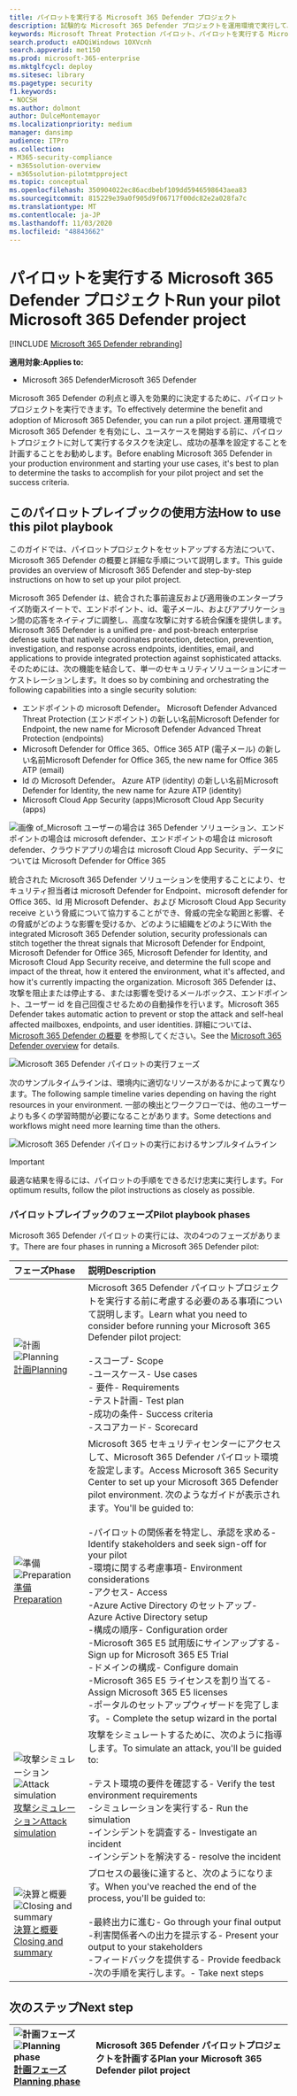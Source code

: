 ```yaml
---
title: パイロットを実行する Microsoft 365 Defender プロジェクト
description: 試験的な Microsoft 365 Defender プロジェクトを運用環境で実行して、Microsoft 365 Defender の利点と導入を効果的に決定します。
keywords: Microsoft Threat Protection パイロット、パイロットを実行する Microsoft threat protection プロジェクトを実行する、microsoft threat protection を運用環境において評価する、Microsoft Threat Protection パイロットプロジェクト、サイバーセキュリティ、高度な永続脅威、エンタープライズセキュリティ、デバイス、デバイス、id、ユーザー、データ、アプリケーション、インシデント、自動化された調査と修復、高度な検索
search.product: eADQiWindows 10XVcnh
search.appverid: met150
ms.prod: microsoft-365-enterprise
ms.mktglfcycl: deploy
ms.sitesec: library
ms.pagetype: security
f1.keywords:
- NOCSH
ms.author: dolmont
author: DulceMontemayor
ms.localizationpriority: medium
manager: dansimp
audience: ITPro
ms.collection:
- M365-security-compliance
- m365solution-overview
- m365solution-pilotmtpproject
ms.topic: conceptual
ms.openlocfilehash: 350904022ec86acdbebf109dd5946598643aea83
ms.sourcegitcommit: 815229e39a0f905d9f06717f00dc82e2a028fa7c
ms.translationtype: MT
ms.contentlocale: ja-JP
ms.lasthandoff: 11/03/2020
ms.locfileid: "48843662"
---
```

# <a name="run-your-pilot-microsoft-365-defender-project"></a><span data-ttu-id="9cafa-104">パイロットを実行する Microsoft 365 Defender プロジェクト</span><span class="sxs-lookup"><span data-stu-id="9cafa-104">Run your pilot Microsoft 365 Defender project</span></span> 

[!INCLUDE [Microsoft 365 Defender rebranding](../includes/microsoft-defender.md)]


<span data-ttu-id="9cafa-105">**適用対象:**</span><span class="sxs-lookup"><span data-stu-id="9cafa-105">**Applies to:**</span></span>
- <span data-ttu-id="9cafa-106">Microsoft 365 Defender</span><span class="sxs-lookup"><span data-stu-id="9cafa-106">Microsoft 365 Defender</span></span>

<span data-ttu-id="9cafa-107">Microsoft 365 Defender の利点と導入を効果的に決定するために、パイロットプロジェクトを実行できます。</span><span class="sxs-lookup"><span data-stu-id="9cafa-107">To effectively determine the benefit and adoption of Microsoft 365 Defender, you can run a pilot project.</span></span> <span data-ttu-id="9cafa-108">運用環境で Microsoft 365 Defender を有効にし、ユースケースを開始する前に、パイロットプロジェクトに対して実行するタスクを決定し、成功の基準を設定することを計画することをお勧めします。</span><span class="sxs-lookup"><span data-stu-id="9cafa-108">Before enabling Microsoft 365 Defender in your production environment and starting your use cases, it's best to plan to determine the tasks to accomplish for your pilot project and set the success criteria.</span></span> 


## <a name="how-to-use-this-pilot-playbook"></a><span data-ttu-id="9cafa-109">このパイロットプレイブックの使用方法</span><span class="sxs-lookup"><span data-stu-id="9cafa-109">How to use this pilot playbook</span></span>

<span data-ttu-id="9cafa-110">このガイドでは、パイロットプロジェクトをセットアップする方法について、Microsoft 365 Defender の概要と詳細な手順について説明します。</span><span class="sxs-lookup"><span data-stu-id="9cafa-110">This guide provides an overview of Microsoft 365 Defender and step-by-step instructions on how to set up your pilot project.</span></span> 

<span data-ttu-id="9cafa-111">Microsoft 365 Defender は、統合された事前違反および適用後のエンタープライズ防衛スイートで、エンドポイント、id、電子メール、およびアプリケーション間の応答をネイティブに調整し、高度な攻撃に対する統合保護を提供します。</span><span class="sxs-lookup"><span data-stu-id="9cafa-111">Microsoft 365 Defender is a unified pre- and post-breach enterprise defense suite that natively coordinates protection, detection, prevention, investigation, and response across endpoints, identities, email, and applications to provide integrated protection against sophisticated attacks.</span></span> <span data-ttu-id="9cafa-112">そのためには、次の機能を結合して、単一のセキュリティソリューションにオーケストレーションします。</span><span class="sxs-lookup"><span data-stu-id="9cafa-112">It does so by combining and orchestrating the following capabilities into a single security solution:</span></span>
  - <span data-ttu-id="9cafa-113">エンドポイントの microsoft Defender。 Microsoft Defender Advanced Threat Protection (エンドポイント) の新しい名前</span><span class="sxs-lookup"><span data-stu-id="9cafa-113">Microsoft Defender for Endpoint, the new name for Microsoft Defender Advanced Threat Protection (endpoints)</span></span>
  - <span data-ttu-id="9cafa-114">Microsoft Defender for Office 365、Office 365 ATP (電子メール) の新しい名前</span><span class="sxs-lookup"><span data-stu-id="9cafa-114">Microsoft Defender for Office 365, the new name for Office 365 ATP (email)</span></span> 
  - <span data-ttu-id="9cafa-115">Id の Microsoft Defender。 Azure ATP (identity) の新しい名前</span><span class="sxs-lookup"><span data-stu-id="9cafa-115">Microsoft Defender for Identity, the new name for Azure ATP (identity)</span></span> 
  - <span data-ttu-id="9cafa-116">Microsoft Cloud App Security (apps)</span><span class="sxs-lookup"><span data-stu-id="9cafa-116">Microsoft Cloud App Security (apps)</span></span>

![画像 of_Microsoft ユーザーの場合は 365 Defender ソリューション、エンドポイントの場合は microsoft defender、エンドポイントの場合は microsoft defender、クラウドアプリの場合は microsoft Cloud App Security、データについては Microsoft Defender for Office 365](../../media/mtp/m365pillars.png)

<span data-ttu-id="9cafa-118">統合された Microsoft 365 Defender ソリューションを使用することにより、セキュリティ担当者は microsoft Defender for Endpoint、microsoft defender for Office 365、Id 用 Microsoft Defender、および Microsoft Cloud App Security receive という脅威について協力することができ、脅威の完全な範囲と影響、その脅威がどのような影響を受けるか、どのように組織をどのように</span><span class="sxs-lookup"><span data-stu-id="9cafa-118">With the integrated Microsoft 365 Defender solution, security professionals can stitch together the threat signals that Microsoft Defender for Endpoint, Microsoft Defender for Office 365, Microsoft Defender for Identity, and Microsoft Cloud App Security receive, and determine the full scope and impact of the threat, how it entered the environment, what it's affected, and how it's currently impacting the organization.</span></span> <span data-ttu-id="9cafa-119">Microsoft 365 Defender は、攻撃を阻止または停止する、または影響を受けるメールボックス、エンドポイント、ユーザー id を自己回復させるための自動操作を行います。</span><span class="sxs-lookup"><span data-stu-id="9cafa-119">Microsoft 365 Defender takes automatic action to prevent or stop the attack and self-heal affected mailboxes, endpoints, and user identities.</span></span> <span data-ttu-id="9cafa-120">詳細については、 [Microsoft 365 Defender の概要](https://docs.microsoft.com/microsoft-365/security/mtp/microsoft-threat-protection) を参照してください。</span><span class="sxs-lookup"><span data-stu-id="9cafa-120">See the [Microsoft 365 Defender overview](https://docs.microsoft.com/microsoft-365/security/mtp/microsoft-threat-protection) for details.</span></span>

![Microsoft 365 Defender パイロットの実行フェーズ](../../media/pilotphases.png)

<span data-ttu-id="9cafa-122">次のサンプルタイムラインは、環境内に適切なリソースがあるかによって異なります。</span><span class="sxs-lookup"><span data-stu-id="9cafa-122">The following sample timeline varies depending on having the right resources in your environment.</span></span> <span data-ttu-id="9cafa-123">一部の検出とワークフローでは、他のユーザーよりも多くの学習時間が必要になることがあります。</span><span class="sxs-lookup"><span data-stu-id="9cafa-123">Some detections and workflows might need more learning time than the others.</span></span>

![Microsoft 365 Defender パイロットの実行におけるサンプルタイムライン](../../media/pilotimeline.png)

>[!IMPORTANT]
><span data-ttu-id="9cafa-125">最適な結果を得るには、パイロットの手順をできるだけ忠実に実行します。</span><span class="sxs-lookup"><span data-stu-id="9cafa-125">For optimum results, follow the pilot instructions as closely as possible.</span></span>


### <a name="pilot-playbook-phases"></a><span data-ttu-id="9cafa-126">パイロットプレイブックのフェーズ</span><span class="sxs-lookup"><span data-stu-id="9cafa-126">Pilot playbook phases</span></span> 

<span data-ttu-id="9cafa-127">Microsoft 365 Defender パイロットの実行には、次の4つのフェーズがあります。</span><span class="sxs-lookup"><span data-stu-id="9cafa-127">There are four phases in running a Microsoft 365 Defender pilot:</span></span>

|<span data-ttu-id="9cafa-128">フェーズ</span><span class="sxs-lookup"><span data-stu-id="9cafa-128">Phase</span></span> | <span data-ttu-id="9cafa-129">説明</span><span class="sxs-lookup"><span data-stu-id="9cafa-129">Description</span></span> | 
|:-------|:-----|
| <span data-ttu-id="9cafa-130">![計画](../../media/mtp/plan.png)</span><span class="sxs-lookup"><span data-stu-id="9cafa-130">![Planning](../../media/mtp/plan.png)</span></span><br>[<span data-ttu-id="9cafa-131">計画</span><span class="sxs-lookup"><span data-stu-id="9cafa-131">Planning</span></span>](mtp-pilot-plan.md)| <span data-ttu-id="9cafa-132">Microsoft 365 Defender パイロットプロジェクトを実行する前に考慮する必要のある事項について説明します。</span><span class="sxs-lookup"><span data-stu-id="9cafa-132">Learn what you need to consider before running your Microsoft 365 Defender pilot project:</span></span> <br><br><span data-ttu-id="9cafa-133">-スコープ</span><span class="sxs-lookup"><span data-stu-id="9cafa-133">- Scope</span></span> <br> <span data-ttu-id="9cafa-134">-ユースケース</span><span class="sxs-lookup"><span data-stu-id="9cafa-134">- Use cases</span></span> <br><span data-ttu-id="9cafa-135">- 要件</span><span class="sxs-lookup"><span data-stu-id="9cafa-135">- Requirements</span></span> <br><span data-ttu-id="9cafa-136">-テスト計画</span><span class="sxs-lookup"><span data-stu-id="9cafa-136">- Test plan</span></span> <br> <span data-ttu-id="9cafa-137">-成功の条件</span><span class="sxs-lookup"><span data-stu-id="9cafa-137">- Success criteria</span></span> <br> <span data-ttu-id="9cafa-138">-スコアカード</span><span class="sxs-lookup"><span data-stu-id="9cafa-138">- Scorecard</span></span> 
| <span data-ttu-id="9cafa-139">![準備](../../media/mtp/prep.png)</span><span class="sxs-lookup"><span data-stu-id="9cafa-139">![Preparation](../../media/mtp/prep.png)</span></span> <br>[<span data-ttu-id="9cafa-140">準備</span><span class="sxs-lookup"><span data-stu-id="9cafa-140">Preparation</span></span>](mtp-evaluation.md)|  <span data-ttu-id="9cafa-141">Microsoft 365 セキュリティセンターにアクセスして、Microsoft 365 Defender パイロット環境を設定します。</span><span class="sxs-lookup"><span data-stu-id="9cafa-141">Access Microsoft 365 Security Center to set up your Microsoft 365 Defender pilot  environment.</span></span> <span data-ttu-id="9cafa-142">次のようなガイドが表示されます。</span><span class="sxs-lookup"><span data-stu-id="9cafa-142">You'll be guided to:</span></span><br><br><span data-ttu-id="9cafa-143">-パイロットの関係者を特定し、承認を求める</span><span class="sxs-lookup"><span data-stu-id="9cafa-143">- Identify stakeholders and seek sign-off for your pilot</span></span> <br> <span data-ttu-id="9cafa-144">-環境に関する考慮事項</span><span class="sxs-lookup"><span data-stu-id="9cafa-144">- Environment considerations</span></span> <br><span data-ttu-id="9cafa-145">-アクセス</span><span class="sxs-lookup"><span data-stu-id="9cafa-145">- Access</span></span> <br><span data-ttu-id="9cafa-146">-Azure Active Directory のセットアップ</span><span class="sxs-lookup"><span data-stu-id="9cafa-146">- Azure Active Directory setup</span></span> <br> <span data-ttu-id="9cafa-147">-構成の順序</span><span class="sxs-lookup"><span data-stu-id="9cafa-147">- Configuration order</span></span> <br> <span data-ttu-id="9cafa-148">-Microsoft 365 E5 試用版にサインアップする</span><span class="sxs-lookup"><span data-stu-id="9cafa-148">- Sign up for Microsoft 365 E5 Trial</span></span> <br> <span data-ttu-id="9cafa-149">-ドメインの構成</span><span class="sxs-lookup"><span data-stu-id="9cafa-149">- Configure domain</span></span> <br><span data-ttu-id="9cafa-150">-Microsoft 365 E5 ライセンスを割り当てる</span><span class="sxs-lookup"><span data-stu-id="9cafa-150">- Assign Microsoft 365 E5 licenses</span></span> <br> <span data-ttu-id="9cafa-151">-ポータルのセットアップウィザードを完了します。</span><span class="sxs-lookup"><span data-stu-id="9cafa-151">- Complete the setup wizard in the portal</span></span>|
| <span data-ttu-id="9cafa-152">![攻撃シミュレーション](../../media/mtp/run-sim.png)</span><span class="sxs-lookup"><span data-stu-id="9cafa-152">![Attack simulation](../../media/mtp/run-sim.png)</span></span> <br>[<span data-ttu-id="9cafa-153">攻撃シミュレーション</span><span class="sxs-lookup"><span data-stu-id="9cafa-153">Attack simulation</span></span>](mtp-pilot-simulate.md) | <span data-ttu-id="9cafa-154">攻撃をシミュレートするために、次のように指導します。</span><span class="sxs-lookup"><span data-stu-id="9cafa-154">To simulate an attack, you'll be guided to:</span></span><br><br><span data-ttu-id="9cafa-155">-テスト環境の要件を確認する</span><span class="sxs-lookup"><span data-stu-id="9cafa-155">- Verify the test environment requirements</span></span> <br><span data-ttu-id="9cafa-156">-シミュレーションを実行する</span><span class="sxs-lookup"><span data-stu-id="9cafa-156">-  Run the simulation</span></span> <br><span data-ttu-id="9cafa-157">-インシデントを調査する</span><span class="sxs-lookup"><span data-stu-id="9cafa-157">- Investigate an incident</span></span> <br><span data-ttu-id="9cafa-158">-インシデントを解決する</span><span class="sxs-lookup"><span data-stu-id="9cafa-158">- resolve the incident</span></span> 
| <span data-ttu-id="9cafa-159">![決算と概要](../../media/mtp/close.png)</span><span class="sxs-lookup"><span data-stu-id="9cafa-159">![Closing and summary](../../media/mtp/close.png)</span></span> <br>[<span data-ttu-id="9cafa-160">決算と概要</span><span class="sxs-lookup"><span data-stu-id="9cafa-160">Closing and summary</span></span>](mtp-pilot-close.md) | <span data-ttu-id="9cafa-161">プロセスの最後に達すると、次のようになります。</span><span class="sxs-lookup"><span data-stu-id="9cafa-161">When you've reached the end of the process, you'll be guided to:</span></span><br><br><span data-ttu-id="9cafa-162">-最終出力に進む</span><span class="sxs-lookup"><span data-stu-id="9cafa-162">- Go through your final output</span></span><br><span data-ttu-id="9cafa-163">-利害関係者への出力を提示する</span><span class="sxs-lookup"><span data-stu-id="9cafa-163">- Present your output to your stakeholders</span></span> <br><span data-ttu-id="9cafa-164">-フィードバックを提供する</span><span class="sxs-lookup"><span data-stu-id="9cafa-164">- Provide feedback</span></span> <br><span data-ttu-id="9cafa-165">-次の手順を実行します。</span><span class="sxs-lookup"><span data-stu-id="9cafa-165">- Take next steps</span></span> 

## <a name="next-step"></a><span data-ttu-id="9cafa-166">次のステップ</span><span class="sxs-lookup"><span data-stu-id="9cafa-166">Next step</span></span>
|<span data-ttu-id="9cafa-167">![計画フェーズ](../../media/mtp/plan.png)</span><span class="sxs-lookup"><span data-stu-id="9cafa-167">![Planning phase](../../media/mtp/plan.png)</span></span> <br>[<span data-ttu-id="9cafa-168">計画フェーズ</span><span class="sxs-lookup"><span data-stu-id="9cafa-168">Planning phase</span></span>](mtp-pilot-plan.md) | <span data-ttu-id="9cafa-169">Microsoft 365 Defender パイロットプロジェクトを計画する</span><span class="sxs-lookup"><span data-stu-id="9cafa-169">Plan your Microsoft 365 Defender pilot project</span></span> 
|:-------|:-----|
